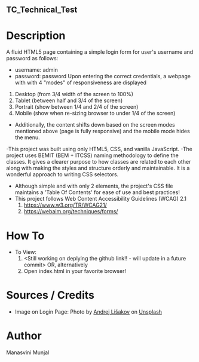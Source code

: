 ## TC_Technical_Test

# Description
A fluid HTML5 page containing a simple login form for user's username and password as follows:
  - username: admin
  - password: password
Upon entering the correct credentials, a webpage with with 4 "modes" of responsiveness are displayed
  1. Desktop (from 3/4 width of the screen to 100%) 
  2. Tablet (between half and 3/4 of the screen) 
  3. Portrait (show between 1/4 and 2/4 of the screen) 
  4. Mobile (show when re-sizing browser to under 1/4 of the screen) 

  - Additionally, the content shifts down based on the screen modes mentioned above (page is fully responsive) and the mobile mode hides the menu.

-This project was built using only HTML5, CSS, and vanilla JavaScript.
-The project uses BEMIT (BEM + ITCSS) naming methodology to define the  classes. It gives a clearer purpose to how classes are related to each other along with making the styles and structure orderly and maintainable. It is a wonderful approach to writing CSS selectors. 
- Although simple and with only 2 elements, the project's CSS file maintains a 'Table Of Contents' for ease of use and best practices!
- This project follows Web Content Accessibility Guidelines (WCAG) 2.1
   1. https://www.w3.org/TR/WCAG21/ 
   2. https://webaim.org/techniques/forms/

# How To
- To View:
   1. <Still working on deplying the github link!! - will update in a future commit> OR, alternatively
   2. Open index.html in your favorite browser!

# Sources / Credits
- Image on Login Page: Photo by <a href="https://unsplash.com/de/@lishakov?utm_source=unsplash&utm_medium=referral&utm_content=creditCopyText">Andrej Lišakov</a> on <a href="https://unsplash.com/s/photos/printing?utm_source=unsplash&utm_medium=referral&utm_content=creditCopyText">Unsplash</a>
  

# Author
Manasvini Munjal